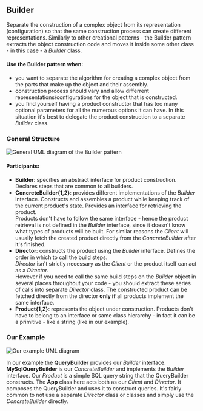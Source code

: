 ## Builder

Separate the construction of a complex object from its representation (configuration)
so that the same construction process can create different representations.
Similarly to other creational patterns - the Builder pattern extracts the object 
construction code and moves it inside some other class - in this case - a 
_Builder_ class.

#### Use the Builder pattern when:
- you want to separate the algorithm for creating a complex object from the
  parts that make up the object and their assembly.
- construction process should vary and allow differrent
  representations/configurations for the object that is constructed.
- you find yourself having a product constructor that has too many optional
  parameters for all the numerous options it can have. In this situation it's 
  best to delegate the product construction to a separate _Builder_ class.

### General Structure

![General UML diagram of the Builder pattern][1]

#### Participants:
- **Builder**: specifies an abstract interface for product construction.
  Declares steps that are common to all builders.
- **ConcreteBuilder{1,2}**: provides different implementations of the _Builder_
  interface. Constructs and assembles a product while keeping track of the
  current product's state. Provides an interface for retrieving the product.  
  Products don't have to follow the same interface - hence the product
  retrieval is not defined in the _Builder_ interface, since it doesn't know
  what types of products will be built. For similar reasons the _Client_ will
  usually fetch the created product directly from the _ConcreteBuilder_ after it's
  finished.
- **Director**: constructs the product using the _Builder_ interface. Defines
  the order in which to call the build steps.  
  _Director_ isn't strictly necessary as the _Client_ or the product itself can
  act as a _Director_.  
  However if you need to call the same build steps on the _Builder_ object in
  several places throughout your code - you should extract these series of calls 
  into separate _Director_ class.
  The constructed product can be fetched directly from the director **only if** all 
  products implement the same interface.
- **Product{1,2}**: represents the object under construction. Products don't
  have to belong to an interface or same class hierarchy - in fact it can be
  a primitive - like a string (like in our example).

### Our Example

![Our example UML diagram][2]

In our example the **QueryBuilder** provides our _Builder_ interface.  
**MySqlQueryBuilder** is our _ConcreteBuilder_ and implements the _Builder_
interface. Our _Product_ is a simple SQL query string that the QueryBuilder
constructs.
The **App** class here acts both as our _Client_ and _Director_. It composes
the QueryBuilder and uses it to construct queries. It's fairly common to not
use a separate _Director_ class or classes and simply use the _ConcreteBuilder_
directly.

[1]: https://i.ibb.co/5vYf87M/Screenshot-2019-08-12-02-59-41.png
[2]: https://i.ibb.co/BNdqm3G/Builder-Example.png
